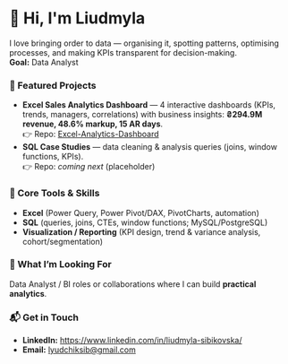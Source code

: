 # 👋 Hi, I'm Liudmyla

I love bringing order to data — organising it, spotting patterns, optimising processes, and making KPIs transparent for decision-making.  
**Goal:** Data Analyst

### 🔭 Featured Projects
- **Excel Sales Analytics Dashboard** — 4 interactive dashboards (KPIs, trends, managers, correlations) with business insights: **₴294.9M revenue, 48.6% markup, 15 AR days**.  
  👉 Repo: [Excel-Analytics-Dashboard](https://github.com/Liudmyla-D/Excel-Analytics-Dashboard)
- **SQL Case Studies** — data cleaning & analysis queries (joins, window functions, KPIs).  
  👉 Repo: *coming next* (placeholder)

### 🧰 Core Tools & Skills
- **Excel** (Power Query, Power Pivot/DAX, PivotCharts, automation)  
- **SQL** (queries, joins, CTEs, window functions; MySQL/PostgreSQL)  
- **Visualization / Reporting** (KPI design, trend & variance analysis, cohort/segmentation)

### 🤝 What I’m Looking For
Data Analyst / BI roles or collaborations where I can build **practical analytics**.

### 📬 Get in Touch
- **LinkedIn:** https://www.linkedin.com/in/liudmyla-sibikovska/  
- **Email:** lyudchiksib@gmail.com
